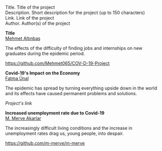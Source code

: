 Title. Title of the project  
Description. Short description for the project (up to 150 characters)  
Link. Link of the project  
Author. Author(s) of the project

__Title__   
[Mehmet Altınbaş](https://github.com/Mehmet065)

The effects of the difficulty of finding jobs and internships on new graduates during the epidemic period.

https://github.com/Mehmet065/COV-D-19-Project

__Covid-19's Impact on the Economy__   
[Fatma Ünal](https://github.com/Funalf)

The epidemic has spread by turning everything upside down in the world and its effects have caused permanent problems and solutions.

_Project's link_

__Increased unemployment rate due to Covid-19__  
[M. Merve Akarlar](https://github.com/m-merve)

The increasingly difficult living conditions and the increase in unemployment rates drag us, young people, into despair.

https://github.com/m-merve/m-merve
